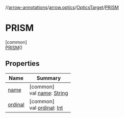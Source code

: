 //[arrow-annotations](../../../../index.md)/[arrow.optics](../../index.md)/[OpticsTarget](../index.md)/[PRISM](index.md)

# PRISM

[common]\
[PRISM](index.md)()

## Properties

| Name | Summary |
|---|---|
| [name](../-i-s-o/index.md#-372974862%2FProperties%2F-1722249720) | [common]<br>val [name](../-i-s-o/index.md#-372974862%2FProperties%2F-1722249720): [String](https://kotlinlang.org/api/latest/jvm/stdlib/kotlin/-string/index.html) |
| [ordinal](../-i-s-o/index.md#-739389684%2FProperties%2F-1722249720) | [common]<br>val [ordinal](../-i-s-o/index.md#-739389684%2FProperties%2F-1722249720): [Int](https://kotlinlang.org/api/latest/jvm/stdlib/kotlin/-int/index.html) |
